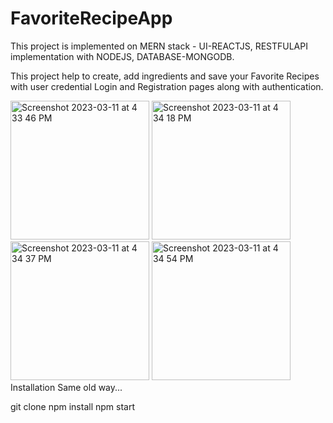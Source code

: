 # FavoriteRecipeApp

This project is implemented on MERN stack - UI-REACTJS, RESTFULAPI implementation with NODEJS, DATABASE-MONGODB.

This project help to create, add ingredients and save your Favorite Recipes with user credential Login and Registration pages along with authentication.

<div>
<img width="222" alt="Screenshot 2023-03-11 at 4 33 46 PM" src="https://user-images.githubusercontent.com/29959067/224516243-65635f3f-0a5a-4e39-b75d-d1b823790115.png">
<img width="222" alt="Screenshot 2023-03-11 at 4 34 18 PM" src="https://user-images.githubusercontent.com/29959067/224516263-62f40b36-f45a-4960-b6b5-0e4586769f25.png">
<img width="222" alt="Screenshot 2023-03-11 at 4 34 37 PM" src="https://user-images.githubusercontent.com/29959067/224516296-146b92c1-0f76-4371-a133-562f684caddb.png">
<img width="222" alt="Screenshot 2023-03-11 at 4 34 54 PM" src="https://user-images.githubusercontent.com/29959067/224516308-4415833d-2fb5-40a4-84db-1acea9987089.png">
<div>
Installation
Same old way...

git clone
npm install
npm start
